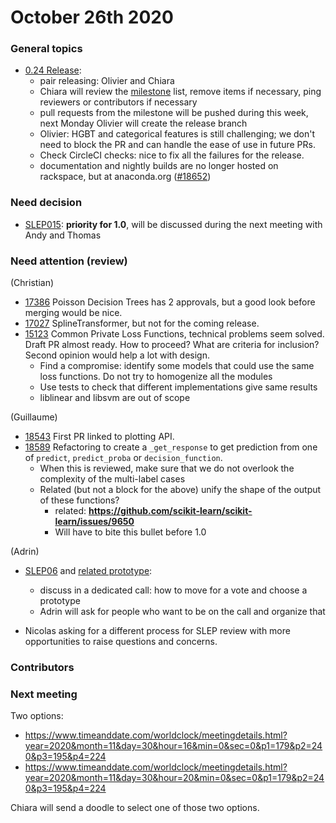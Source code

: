 # October 26th 2020

### General topics
- [0.24 Release](https://github.com/scikit-learn/scikit-learn/pulls?q=is%3Aopen+is%3Apr+milestone%3A0.24):
  - pair releasing: Olivier and Chiara
  - Chiara will review the [milestone](https://github.com/scikit-learn/scikit-learn/pulls?q=is%3Aopen+is%3Apr+milestone%3A0.24) list, remove items if necessary,
    ping reviewers or contributors if necessary
  - pull requests from the milestone will be pushed during this week, next Monday Olivier will create the release branch
  - Olivier: HGBT and categorical features is still challenging; we don't need to block the PR and can handle the ease of use in future PRs.
  - Check CircleCI checks: nice to fix all the failures for the release.
  -  documentation and nightly builds are no longer hosted on rackspace, but at anaconda.org ([#18652](https://github.com/scikit-learn/scikit-learn/pull/18652))

### Need decision
- [SLEP015](https://github.com/scikit-learn/enhancement_proposals/pull/48): **priority for 1.0**, will be discussed during the next meeting with Andy and Thomas

### Need attention (review)
(Christian)
- [17386](https://github.com/scikit-learn/scikit-learn/pull/17386) Poisson Decision Trees has 2 approvals, but a good look before merging would be nice.
- [17027](https://github.com/scikit-learn/scikit-learn/issues/17027) SplineTransformer, but not for the coming release.
- [15123](https://github.com/scikit-learn/scikit-learn/issues/15123) Common Private Loss Functions, technical problems seem solved. Draft PR almost ready.
  How to proceed? What are criteria for inclusion? Second opinion would help a lot with design.
  - Find a compromise: identify some models that could use the same loss functions. Do not try to homogenize all the modules
  - Use tests to check that different implementations give same results
  - liblinear and libsvm are out of scope

(Guillaume)
 - [18543](https://github.com/scikit-learn/scikit-learn/pull/18543) First PR linked to plotting API.
 - [18589](https://github.com/scikit-learn/scikit-learn/pull/18589) Refactoring to create a `_get_response` to get prediction from one of `predict`, `predict_proba` or `decision_function`.
   - When this is reviewed, make sure that we do not overlook the complexity of the multi-label cases
   - Related (but not a block for the above) unify the shape of the output of these functions?
       - related: **https://github.com/scikit-learn/scikit-learn/issues/9650**
       - Will have to bite this bullet before 1.0

(Adrin)
  - [SLEP06](https://scikit-learn-enhancement-proposals.readthedocs.io/en/latest/slep006/proposal.html) and
    [related prototype](https://github.com/scikit-learn/scikit-learn/pull/16079):
    - discuss in a dedicated call: how to move for a vote and choose a prototype 
    - Adrin will ask for people who want to be on the call and organize that

- Nicolas asking for a different process for SLEP review with more opportunities to raise questions and concerns.

### Contributors


### Next meeting
Two options:
- https://www.timeanddate.com/worldclock/meetingdetails.html?year=2020&month=11&day=30&hour=16&min=0&sec=0&p1=179&p2=240&p3=195&p4=224
- https://www.timeanddate.com/worldclock/meetingdetails.html?year=2020&month=11&day=30&hour=20&min=0&sec=0&p1=179&p2=240&p3=195&p4=224

Chiara will send a doodle to select one of those two options.

